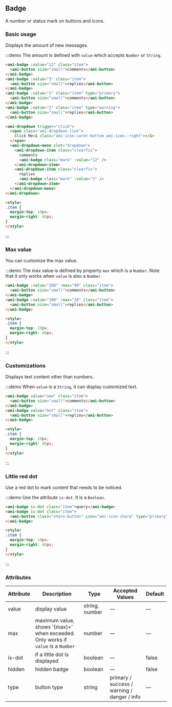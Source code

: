 ## Badge

A number or status mark on buttons and icons.

### Basic usage

Displays the amount of new messages.

:::demo The amount is defined with `value` which accepts `Number` or `String`.

```html
<ami-badge :value="12" class="item">
  <ami-button size="small">comments</ami-button>
</ami-badge>
<ami-badge :value="3" class="item">
  <ami-button size="small">replies</ami-button>
</ami-badge>
<ami-badge :value="1" class="item" type="primary">
  <ami-button size="small">comments</ami-button>
</ami-badge>
<ami-badge :value="2" class="item" type="warning">
  <ami-button size="small">replies</ami-button>
</ami-badge>

<ami-dropdown trigger="click">
  <span class="ami-dropdown-link">
    Click Me<i class="ami-icon-caret-bottom ami-icon--right"></i>
  </span>
  <ami-dropdown-menu slot="dropdown">
    <ami-dropdown-item class="clearfix">
      comments
      <ami-badge class="mark" :value="12" />
    </ami-dropdown-item>
    <ami-dropdown-item class="clearfix">
      replies
      <ami-badge class="mark" :value="3" />
    </ami-dropdown-item>
  </ami-dropdown-menu>
</ami-dropdown>

<style>
.item {
  margin-top: 10px;
  margin-right: 40px;
}
</style>
```
:::

### Max value

You can customize the max value.

:::demo The max value is defined by property `max` which is a `Number`. Note that it only works when `value` is also a `Number`.

```html
<ami-badge :value="200" :max="99" class="item">
  <ami-button size="small">comments</ami-button>
</ami-badge>
<ami-badge :value="100" :max="10" class="item">
  <ami-button size="small">replies</ami-button>
</ami-badge>

<style>
.item {
  margin-top: 10px;
  margin-right: 40px;
}
</style>
```
:::

### Customizations

Displays text content other than numbers.

:::demo When `value` is a `String`, it can display customized text.

```html
<ami-badge value="new" class="item">
  <ami-button size="small">comments</ami-button>
</ami-badge>
<ami-badge value="hot" class="item">
  <ami-button size="small">replies</ami-button>
</ami-badge>

<style>
.item {
  margin-top: 10px;
  margin-right: 40px;
}
</style>
```
:::

### Little red dot

Use a red dot to mark content that needs to be noticed.

:::demo Use the attribute `is-dot`. It is a `Boolean`.

```html
<ami-badge is-dot class="item">query</ami-badge>
<ami-badge is-dot class="item">
  <ami-button class="share-button" icon="ami-icon-share" type="primary"></ami-button>
</ami-badge>

<style>
.item {
  margin-top: 10px;
  margin-right: 40px;
}
</style>
```
:::

### Attributes
| Attribute     | Description     | Type            | Accepted Values       | Default |
|-------------  |---------------- |---------------- |---------------------- |-------- |
| value         | display value   | string, number  |          —            |    —    |
| max           |  maximum value, shows '{max}+' when exceeded. Only works if `value` is a `Number`   | number  |         —              |     —    |
| is-dot        | if a little dot is displayed | boolean   |    —           |  false  |
| hidden        | hidden badge    | boolean         |          —            |  false  |
| type          | button type     | string          | primary / success / warning / danger / info |   —  |
